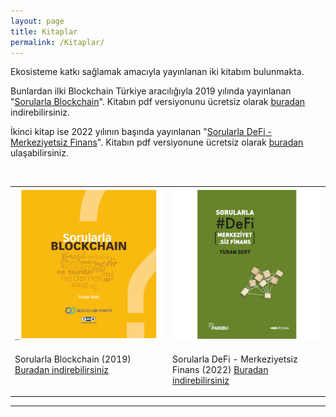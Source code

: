 ```yaml
---
layout: page
title: Kitaplar
permalink: /Kitaplar/
---
```


Ekosisteme katkı sağlamak amacıyla yayınlanan iki kitabım bulunmakta. 

Bunlardan ilki Blockchain Türkiye aracılığıyla 2019 yılında yayınlanan "[Sorularla Blockchain](http://bit.ly/Sorularla_Blockchain)". Kitabın pdf versiyonunu ücretsiz olarak [buradan](http://bit.ly/Sorularla_Blockchain) indirebilirsiniz.  

İkinci kitap ise 2022 yılının başında yayınlanan "[Sorularla DeFi - Merkeziyetsiz Finans](https://indd.adobe.com/view/f27e44be-3413-4473-a6a6-32b7f5165835)". Kitabın pdf versiyonune ücretsiz olarak [buradan](https://indd.adobe.com/view/f27e44be-3413-4473-a6a6-32b7f5165835) ulaşabilirsiniz. 

&nbsp;

<table>
<tr>
<td style="width:50%">
<img src="/assets/Sorularla_Blockchain_kapak.jpg">
</td>
<td style="width:50%">
<img src="/assets/Sorularla_DeFi_kapak_v2.jpg"></td></tr>
<tr>
<td style="width:50%; vertical-align:top">
<p>Sorularla Blockchain (2019)  <a href="http://bit.ly/Sorularla_Blockchain">Buradan indirebilirsiniz</a> </p> 
</td>
<td style="width:50%; vertical-align:top">
<p>Sorularla DeFi - Merkeziyetsiz Finans (2022) <a href="https://indd.adobe.com/view/5b99bb77-877f-47f7-a881-33ef427205b6">Buradan indirebilirsiniz</a> </p>
</td></tr> 
</table>

---

&nbsp;
